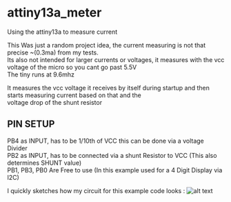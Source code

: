 # attiny13a_meter  
Using the attiny13a to measure current  
  
This Was just a random project idea, the current measuring is not that precise ~(0.3ma) from my tests.  
Its also not intended for larger currents or voltages, it measures with the vcc voltage of the micro so you cant go past 5.5V   
The tiny runs at 9.6mhz 
  
It measures the vcc voltage it receives by itself during startup and then starts measuring current based on that and the   
voltage drop of the shunt resistor  
  
##  PIN SETUP
  PB4 as INPUT, has to be 1/10th of VCC this can be done via a voltage Divider  
	PB2 as INPUT, has to be connected via a shunt Resistor to VCC (This also determines SHUNT value)  
	PB1, PB3, PB0 Are Free to use (In this example used for a 4 Digit Display via I2C)    
  
  I quickly sketches how my circuit for this example code looks :
  ![alt text](https://i.imgur.com/a6SrCUI.png)
  
